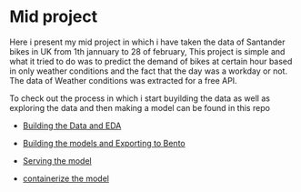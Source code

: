 # Mid project
Here i present my mid project in which i have taken the data of Santander bikes in UK from 1th jannuary to 28 of february, This project is simple and what it tried to do was to predict the demand of bikes at certain hour based in only weather conditions and the fact that the day was a workday or not. The data of Weather conditions was extracted for a free API.

To check out the process in which i start buyilding the data as well as exploring the data and then making a model can be found in this repo

* [Building the Data and EDA](https://github.com/jamontanac/MLZoomCamp/blob/main/Mid%20Project/Data%20exploring.ipynb)

* [Building the models and Exporting to Bento](https://github.com/jamontanac/MLZoomCamp/blob/main/Mid%20Project/ModelingData.ipynb)

* [Serving the model](https://github.com/jamontanac/MLZoomCamp/blob/main/Mid%20Project/service.py)

* [containerize the model]()